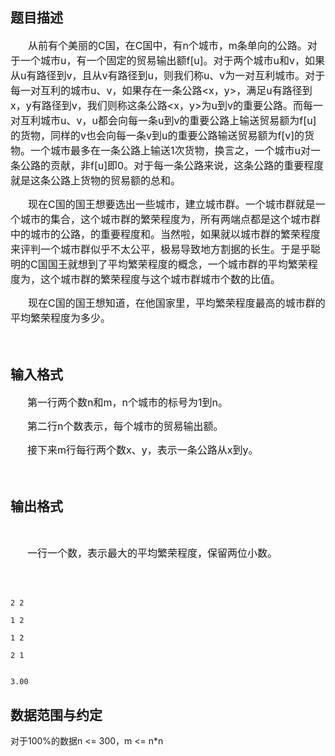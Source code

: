 ## 题目描述

<div style="text-indent: 21pt">
 <span style="font-size: medium">从前有个美丽的C国，在C国中，有n个城市，m条单向的公路。对于一个城市u，有一个固定的贸易输出额f[u]。对于两个城市u和v，如果从u有路径到v，且从v有路径到u，则我们称u、v为一对互利城市。对于每一对互利的城市u、v，如果存在一条公路<x，y>，满足u有路径到x，y有路径到v，我们则称这条公路<x，y>为u到v的重要公路。而每一对互利城市u、v，u都会向每一条u到v的重要公路上输送贸易额为f[u]的货物，同样的v也会向每一条v到u的重要公路输送贸易额为f[v]的货物。一个城市最多在一条公路上输送1次货物，换言之，一个城市u对一条公路的贡献，非f[u]即0。对于每一条公路来说，这条公路的重要程度就是这条公路上货物的贸易额的总和。</span>
</div> 
<div style="text-indent: 21pt">
 <span style="font-size: medium">现在C国的国王想要选出一些城市，建立城市群。一个城市群就是一个城市的集合，这个城市群的繁荣程度为，所有两端点都是这个城市群中的城市的公路，的重要程度和。当然啦，如果就以城市群的繁荣程度来评判一个城市群似乎不太公平，极易导致地方割据的长生。于是乎聪明的C国国王就想到了平均繁荣程度的概念，一个城市群的平均繁荣程度为，这个城市群的繁荣程度与这个城市群城市个数的比值。</span>
</div> 
<div style="text-indent: 21pt">
 <span style="font-size: medium">现在C国的国王想知道，在他国家里，平均繁荣程度最高的城市群的平均繁荣程度为多少。</span>
</div> 
<div style="text-indent: 21pt">
 <span style="font-size: medium"> </span>
</div>

## 输入格式

<div style="text-indent: 20.25pt">
 <span style="font-size: medium">第一行两个数n和m，n个城市的标号为1到n。</span>
</div> 
<div style="text-indent: 20.25pt">
 <span style="font-size: medium">第二行n个数表示，每个城市的贸易输出额。</span>
</div> 
<div style="text-indent: 20.25pt">
 <span style="font-size: medium">接下来m行每行两个数x、y，表示一条公路从x到y。</span>
</div> 
<div style="text-indent: 20.25pt">
 <span style="font-size: medium"> </span>
</div>

## 输出格式

<div>
  
</div> 
<div style="text-indent: 20.25pt">
 <span style="font-size: medium">一行一个数，表示最大的平均繁荣程度，保留两位小数。</span>
</div> 
<div style="text-indent: 20.25pt">
 <span style="font-size: medium"> </span>
</div>

```input1
2 2
1 2
1 2
2 1
```
```output1
3.00
```
## 数据范围与约定

<p>对于100%的数据n <= 300，m <= n*n</p>

